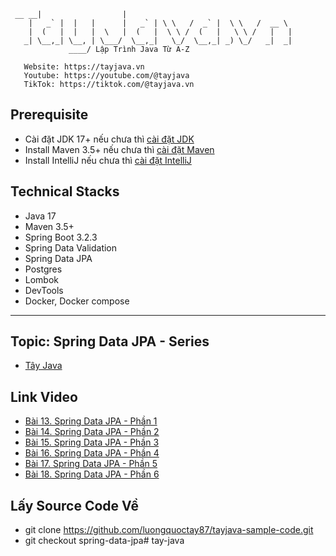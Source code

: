 ```text
 __ __|                  |
    |   _` |  |   |      |   _` | \ \   /  _` |  \ \   /  __ \
    |  (   |  |   |  \   |  (   |  \ \ /  (   |   \ \ /   |   |
   _| \__,_| \__, | \___/  \__,_|   \_/  \__,_| _) \_/   _|  _|
             ____/ Lập Trình Java Từ A-Z
 
   Website: https://tayjava.vn
   Youtube: https://youtube.com/@tayjava 
   TikTok: https://tiktok.com/@tayjava.vn 
```
## Prerequisite
- Cài đặt JDK 17+ nếu chưa thì [cài đặt JDK](https://tayjava.vn/cai-dat-jdk-tren-macos-window-linux-ubuntu/)
- Install Maven 3.5+ nếu chưa thì [cài đặt Maven](https://tayjava.vn/cai-dat-maven-tren-macos-window-linux-ubuntu/)
- Install IntelliJ nếu chưa thì [cài đặt IntelliJ](https://tayjava.vn/cai-dat-intellij-tren-macos-va-window/)

## Technical Stacks
- Java 17
- Maven 3.5+
- Spring Boot 3.2.3
- Spring Data Validation
- Spring Data JPA
- Postgres
- Lombok
- DevTools
- Docker, Docker compose

---
## Topic: Spring Data JPA - Series
 - [Tây Java](https://tayjava.vn)

## Link Video
- [Bài 13. Spring Data JPA - Phần 1](https://youtu.be/KBj76wrePCA)
- [Bài 14. Spring Data JPA - Phần 2](https://youtu.be/zsiNVvCy9Uo)
- [Bài 15. Spring Data JPA - Phần 3](https://youtu.be/jYbppQmNnO0)
- [Bài 16. Spring Data JPA - Phần 4](https://youtu.be/SGMKy_DCUOM)
- [Bài 17. Spring Data JPA - Phần 5](https://youtu.be/4pwWsOu5OKc)
- [Bài 18. Spring Data JPA - Phần 6](https://youtu.be/s1MJbIfBI_0)
## Lấy Source Code Về
- git clone https://github.com/luongquoctay87/tayjava-sample-code.git
- git checkout spring-data-jpa# tay-java
